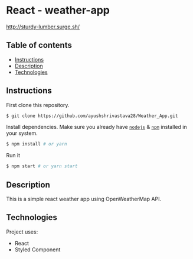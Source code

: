 # React - weather-app
http://sturdy-lumber.surge.sh/

## Table of contents
* [Instructions](#Instructions)
* [Description](#Description)
* [Technologies](#Technologies)


## Instructions

First clone this repository.
```bash
$ git clone https://github.com/ayushshrivastava28/Weather_App.git
```

Install dependencies. Make sure you already have [`nodejs`](https://nodejs.org/en/) & [`npm`](https://www.npmjs.com/) installed in your system.
```bash
$ npm install # or yarn
```

Run it
```bash
$ npm start # or yarn start
```

## Description
This is a simple react weather app using OpenWeatherMap API.
 
## Technologies
Project uses:
* React
* Styled Component


